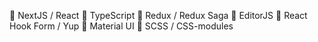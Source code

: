 🧩 NextJS / React
🧩 TypeScript
🧩 Redux / Redux Saga
🧩 EditorJS
🧩 React Hook Form / Yup
🧩 Material UI
🧩 SCSS / CSS-modules
